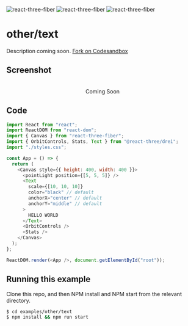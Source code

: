 ![react-three-fiber](https://img.shields.io/badge/dynamic/json?url=https://raw.githubusercontent.com/onion2k/r3f-by-example/develop/examples/other/text/package.json&label=react-three-fiber&query=$.dependencies['react-three-fiber']&color=green) ![react-three-fiber](https://img.shields.io/badge/dynamic/json?url=https://raw.githubusercontent.com/onion2k/r3f-by-example/develop/examples/other/text/package.json&label=three&query=$.dependencies['three']&color=green) ![react-three-fiber](https://img.shields.io/badge/dynamic/json?url=https://raw.githubusercontent.com/onion2k/r3f-by-example/develop/examples/other/text/package.json&label=@react-three/drei&query=$.dependencies['@react-three/drei']&color=green)

# other/text

Description coming soon. [Fork on Codesandbox](https://githubbox.com/onion2k/r3f-by-example/tree/develop/examples/other/text)

## Screenshot
<div align="center">
  <br>
    Coming Soon
  <br>
</div>

## Code
```js
import React from "react";
import ReactDOM from "react-dom";
import { Canvas } from "react-three-fiber";
import { OrbitControls, Stats, Text } from "@react-three/drei";
import "./styles.css";

const App = () => {
  return (
    <Canvas style={{ height: 400, width: 400 }}>
      <pointLight position={[5, 5, 5]} />
      <Text
        scale={[10, 10, 10]}
        color="black" // default
        anchorX="center" // default
        anchorY="middle" // default
      >
        HELLO WORLD
      </Text>
      <OrbitControls />
      <Stats />
    </Canvas>
  );
};

ReactDOM.render(<App />, document.getElementById("root"));

```

## Running this example

Clone this repo, and then NPM install and NPM start from the relevant directory.

```bash
$ cd examples/other/text
$ npm install && npm run start
```